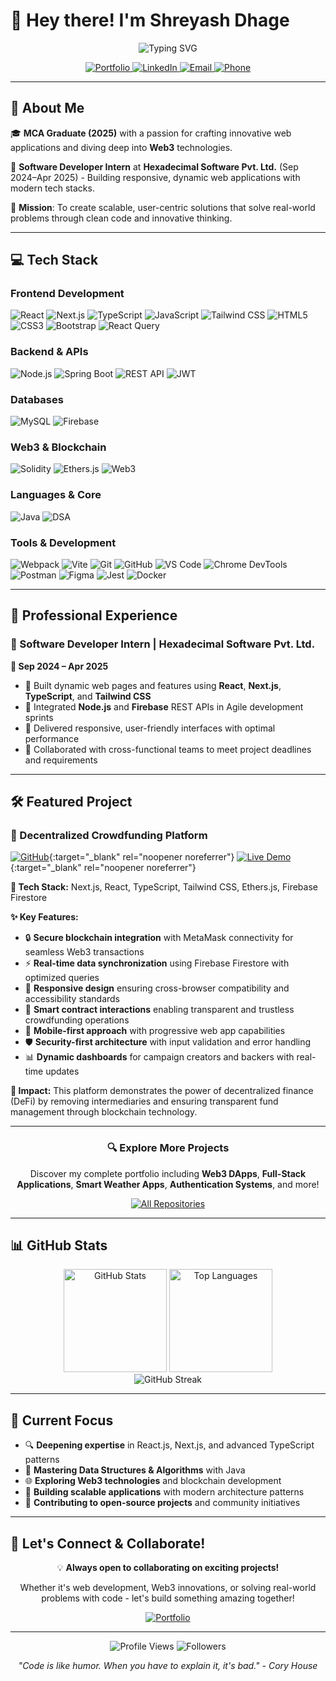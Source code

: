 # 👋 Hey there! I'm Shreyash Dhage

<div align="center">
  <img src="https://readme-typing-svg.demolab.com?font=Fira+Code&weight=500&size=25&duration=3000&pause=1000&color=36BCF7&center=true&vCenter=true&width=600&lines=MCA+Graduate+%7C+Software+Developer;Web3+Enthusiast+%7C+React+Developer;Building+the+Future+with+Code!" alt="Typing SVG" />
</div>

<p align="center">
  <a href="https://shreyash-portfoilo-website.vercel.app/" target="_blank" rel="noopener noreferrer">
    <img src="https://img.shields.io/badge/🌐_Portfolio-000000?style=for-the-badge&logo=vercel&logoColor=white" alt="Portfolio"/>
  </a>
  <a href="https://linkedin.com/in/shreyash-dhage" target="_blank" rel="noopener noreferrer">
    <img src="https://img.shields.io/badge/LinkedIn-0077B5?style=for-the-badge&logo=linkedin&logoColor=white" alt="LinkedIn"/>
  </a>
  <a href="mailto:sdhage1502@gmail.com" target="_blank" rel="noopener noreferrer">
    <img src="https://img.shields.io/badge/Email-D14836?style=for-the-badge&logo=gmail&logoColor=white" alt="Email"/>
  </a>
  <a href="tel:+918999760729" target="_blank" rel="noopener noreferrer">
    <img src="https://img.shields.io/badge/Phone-25D366?style=for-the-badge&logo=whatsapp&logoColor=white" alt="Phone"/>
  </a>
</p>

---

## 🚀 About Me

🎓 **MCA Graduate (2025)** with a passion for crafting innovative web applications and diving deep into **Web3** technologies.

💼 **Software Developer Intern** at **Hexadecimal Software Pvt. Ltd.** (Sep 2024–Apr 2025) - Building responsive, dynamic web applications with modern tech stacks.

🌟 **Mission**: To create scalable, user-centric solutions that solve real-world problems through clean code and innovative thinking.

---

## 💻 Tech Stack

### Frontend Development
<p align="left">
  <img src="https://img.shields.io/badge/React-20232A?style=for-the-badge&logo=react&logoColor=61DAFB" alt="React"/>
  <img src="https://img.shields.io/badge/Next.js-000000?style=for-the-badge&logo=nextdotjs&logoColor=white" alt="Next.js"/>
  <img src="https://img.shields.io/badge/TypeScript-007ACC?style=for-the-badge&logo=typescript&logoColor=white" alt="TypeScript"/>
  <img src="https://img.shields.io/badge/JavaScript-F7DF1E?style=for-the-badge&logo=javascript&logoColor=black" alt="JavaScript"/>
  <img src="https://img.shields.io/badge/Tailwind_CSS-38B2AC?style=for-the-badge&logo=tailwind-css&logoColor=white" alt="Tailwind CSS"/>
  <img src="https://img.shields.io/badge/HTML5-E34F26?style=for-the-badge&logo=html5&logoColor=white" alt="HTML5"/>
  <img src="https://img.shields.io/badge/CSS3-1572B6?style=for-the-badge&logo=css3&logoColor=white" alt="CSS3"/>
  <img src="https://img.shields.io/badge/Bootstrap-563D7C?style=for-the-badge&logo=bootstrap&logoColor=white" alt="Bootstrap"/>
  <img src="https://img.shields.io/badge/React_Query-FF4154?style=for-the-badge&logo=react-query&logoColor=white" alt="React Query"/>
</p>

### Backend & APIs
<p align="left">
  <img src="https://img.shields.io/badge/Node.js-339933?style=for-the-badge&logo=nodedotjs&logoColor=white" alt="Node.js"/>
  <img src="https://img.shields.io/badge/Spring_Boot-6DB33F?style=for-the-badge&logo=spring-boot&logoColor=white" alt="Spring Boot"/>
  <img src="https://img.shields.io/badge/REST_API-02569B?style=for-the-badge&logo=rest&logoColor=white" alt="REST API"/>
  <img src="https://img.shields.io/badge/JWT-000000?style=for-the-badge&logo=JSON%20web%20tokens&logoColor=white" alt="JWT"/>
</p>

### Databases
<p align="left">
  <img src="https://img.shields.io/badge/MySQL-005C84?style=for-the-badge&logo=mysql&logoColor=white" alt="MySQL"/>
  <img src="https://img.shields.io/badge/Firebase-039BE5?style=for-the-badge&logo=Firebase&logoColor=white" alt="Firebase"/>
</p>

### Web3 & Blockchain
<p align="left">
  <img src="https://img.shields.io/badge/Solidity-363636?style=for-the-badge&logo=solidity&logoColor=white" alt="Solidity"/>
  <img src="https://img.shields.io/badge/Ethers.js-2535A0?style=for-the-badge&logo=ethereum&logoColor=white" alt="Ethers.js"/>
  <img src="https://img.shields.io/badge/Web3-F16822?style=for-the-badge&logo=web3.js&logoColor=white" alt="Web3"/>
</p>

### Languages & Core
<p align="left">
  <img src="https://img.shields.io/badge/Java-ED8B00?style=for-the-badge&logo=openjdk&logoColor=white" alt="Java"/>
  <img src="https://img.shields.io/badge/Data_Structures-4CAF50?style=for-the-badge&logo=data:image/svg+xml;base64,PHN2ZyB3aWR0aD0iMjQiIGhlaWdodD0iMjQiIHZpZXdCb3g9IjAgMCAyNCAyNCIgZmlsbD0ibm9uZSIgeG1sbnM9Imh0dHA6Ly93d3cudzMub3JnLzIwMDAvc3ZnIj4KPHBhdGggZD0iTTEyIDJMMTMuMDkgOC4yNkwyMCA5TDEzLjA5IDE1Ljc0TDEyIDIyTDEwLjkxIDE1Ljc0TDQgOUwxMC45MSA4LjI2TDEyIDJaIiBmaWxsPSJ3aGl0ZSIvPgo8L3N2Zz4K&logoColor=white" alt="DSA"/>
</p>

### Tools & Development
<p align="left">
  <img src="https://img.shields.io/badge/Webpack-8DD6F9?style=for-the-badge&logo=webpack&logoColor=black" alt="Webpack"/>
  <img src="https://img.shields.io/badge/Vite-B73BFE?style=for-the-badge&logo=vite&logoColor=FFD62E" alt="Vite"/>
  <img src="https://img.shields.io/badge/Git-F05032?style=for-the-badge&logo=git&logoColor=white" alt="Git"/>
  <img src="https://img.shields.io/badge/GitHub-100000?style=for-the-badge&logo=github&logoColor=white" alt="GitHub"/>
  <img src="https://img.shields.io/badge/VS_Code-007ACC?style=for-the-badge&logo=visual-studio-code&logoColor=white" alt="VS Code"/>
  <img src="https://img.shields.io/badge/Chrome_DevTools-4285F4?style=for-the-badge&logo=google-chrome&logoColor=white" alt="Chrome DevTools"/>
  <img src="https://img.shields.io/badge/Postman-FF6C37?style=for-the-badge&logo=postman&logoColor=white" alt="Postman"/>
  <img src="https://img.shields.io/badge/Figma-F24E1E?style=for-the-badge&logo=figma&logoColor=white" alt="Figma"/>
  <img src="https://img.shields.io/badge/Jest-C21325?style=for-the-badge&logo=jest&logoColor=white" alt="Jest"/>
  <img src="https://img.shields.io/badge/Docker-2CA5E0?style=for-the-badge&logo=docker&logoColor=white" alt="Docker"/>
</p>

---

## 💼 Professional Experience

### 🏢 Software Developer Intern | Hexadecimal Software Pvt. Ltd.
**📅 Sep 2024 – Apr 2025**

- 🚀 Built dynamic web pages and features using **React**, **Next.js**, **TypeScript**, and **Tailwind CSS**
- 🔗 Integrated **Node.js** and **Firebase** REST APIs in Agile development sprints
- 🎯 Delivered responsive, user-friendly interfaces with optimal performance
- 👥 Collaborated with cross-functional teams to meet project deadlines and requirements

---

## 🛠️ Featured Project

### 🌟 Decentralized Crowdfunding Platform
[![GitHub](https://img.shields.io/badge/GitHub-100000?style=for-the-badge&logo=github&logoColor=white)](https://github.com/sdhage1502/crowdfunding-platform){:target="_blank" rel="noopener noreferrer"}
[![Live Demo](https://img.shields.io/badge/Live_Demo-FF4B4B?style=for-the-badge&logo=vercel&logoColor=white)](https://your-demo-link.com){:target="_blank" rel="noopener noreferrer"}

**🔧 Tech Stack:** Next.js, React, TypeScript, Tailwind CSS, Ethers.js, Firebase Firestore

**✨ Key Features:**
- 🔒 **Secure blockchain integration** with MetaMask connectivity for seamless Web3 transactions
- ⚡ **Real-time data synchronization** using Firebase Firestore with optimized queries
- 🎨 **Responsive design** ensuring cross-browser compatibility and accessibility standards
- 🔗 **Smart contract interactions** enabling transparent and trustless crowdfunding operations
- 📱 **Mobile-first approach** with progressive web app capabilities
- 🛡️ **Security-first architecture** with input validation and error handling
- 📊 **Dynamic dashboards** for campaign creators and backers with real-time updates

**🚀 Impact:** This platform demonstrates the power of decentralized finance (DeFi) by removing intermediaries and ensuring transparent fund management through blockchain technology.

---

<div align="center">
  <h3>🔍 Explore More Projects</h3>
  <p>Discover my complete portfolio including <strong>Web3 DApps</strong>, <strong>Full-Stack Applications</strong>, <strong>Smart Weather Apps</strong>, <strong>Authentication Systems</strong>, and more!</p>
  
  <a href="https://github.com/sdhage1502?tab=repositories" target="_blank" rel="noopener noreferrer">
    <img src="https://img.shields.io/badge/🚀_View_All_Repositories-000000?style=for-the-badge&logo=github&logoColor=white" alt="All Repositories"/>
  </a>
</div>

---

## 📊 GitHub Stats

<div align="center">
  <img src="https://github-readme-stats.vercel.app/api?username=sdhage1502&show_icons=true&theme=tokyonight&hide_border=true&count_private=true" alt="GitHub Stats" height="165"/>
  <img src="https://github-readme-stats.vercel.app/api/top-langs/?username=sdhage1502&theme=tokyonight&hide_border=true&layout=compact" alt="Top Languages" height="165"/>
</div>

<div align="center">
  <img src="https://github-readme-streak-stats.herokuapp.com/?user=sdhage1502&theme=tokyonight&hide_border=true" alt="GitHub Streak" />
</div>

---

## 🎯 Current Focus

- 🔍 **Deepening expertise** in React.js, Next.js, and advanced TypeScript patterns
- 🧠 **Mastering Data Structures & Algorithms** with Java
- 🌐 **Exploring Web3 technologies** and blockchain development
- 🚀 **Building scalable applications** with modern architecture patterns
- 🤝 **Contributing to open-source projects** and community initiatives

---

## 🤝 Let's Connect & Collaborate!

<div align="center">
  <p>💡 <strong>Always open to collaborating on exciting projects!</strong></p>
  <p>Whether it's web development, Web3 innovations, or solving real-world problems with code - let's build something amazing together!</p>
  
  <a href="https://shreyash-portfoilo-website.vercel.app/" target="_blank" rel="noopener noreferrer">
    <img src="https://img.shields.io/badge/🌐_Visit_My_Portfolio-000000?style=for-the-badge&logo=vercel&logoColor=white" alt="Portfolio"/>
  </a>
</div>

---

<div align="center">
  <img src="https://komarev.com/ghpvc/?username=sdhage1502&style=for-the-badge&color=brightgreen" alt="Profile Views"/>
  <img src="https://img.shields.io/github/followers/sdhage1502?style=for-the-badge&color=blue" alt="Followers"/>
</div>

<div align="center">
  <p><em>"Code is like humor. When you have to explain it, it's bad." - Cory House</em></p>
</div>
